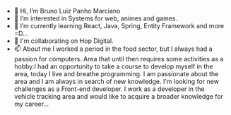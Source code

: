 - 👋 Hi, I’m Bruno Luiz Panho Marciano
- 👀 I’m interested in Systems for web, animes and games.
- 🌱 I’m currently learning React, Java, Spring, Entity Framework  and more =D...
- 💞️ I'm collaborating on Hop Digital.
- 📫 About me I worked a period in the food sector, but I always had a passion for computers. 
     Area that until then requires some activities as a hobby.I had an opportunity to take a course 
     to develop myself in the area, today I live and breathe programming. 
     I am passionate about the area and I am always in search of new knowledge.
     I'm looking for new challenges as a Front-end developer. I work as a developer in the vehicle tracking area 
     and would like to acquire a broader knowledge for my career...

<!---
brConde85/brConde85 is a ✨ special ✨ repository because its `README.md` (this file) appears on your GitHub profile.
You can click the Preview link to take a look at your changes.
--->
